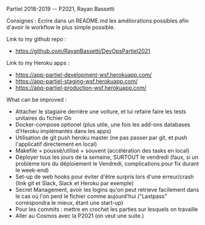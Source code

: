 Partiel 2018-2019 -- P2021, Rayan Bassetti

Consignes : Ecrire dans un README.md les améliorations possibles afin d'avoir le workflow le plus simple possible.

Link to my github repo : 
- https://github.com/RayanBassetti/DevOpsPartiel2021

Link to my Heroku apps : 
- https://app-partiel-development-wsf.herokuapp.com/
- https://app-partiel-staging-wsf.herokuapp.com/
- https://app-partiel-production-wsf.herokuapp.com/

What can be improved : 
- Attacher le stagiaire derrière une voiture, et lui refaire faire les tests unitaires du fichier Go
- Docker-compose optionel (plus utile, une fois les add-ons databases d'Heroku implémantés dans les apps)
- Utilisation de git push heroku master (ne pas passer par git, et push l'applicatif directement en local)
- Makefile + poussé/utilisé + souvent (accélération des tasks en local)
- Déployer tous les jours de la semaine, SURTOUT le vendredi (faux, si un problème lors du déploiement le Vendredi, complications pour fix durant le week-end)
- Set-up de web hooks pour éviter d'être surpris lors d'une erreur/crash (link git et Slack, Slack et Heroku par exemple)
- Secret Management, avoir les logins qu'on peut retrieve facilement dans le cas où l'on perd le fichier comme aujourd'hui ("Lastpass" correspondra le mieux, étant une start-up)
- Pour les commits : mettre en crochet les parties sur lesquels on travaille
- Aller au Cosmos avec la P2021 (on veut une suite.)
